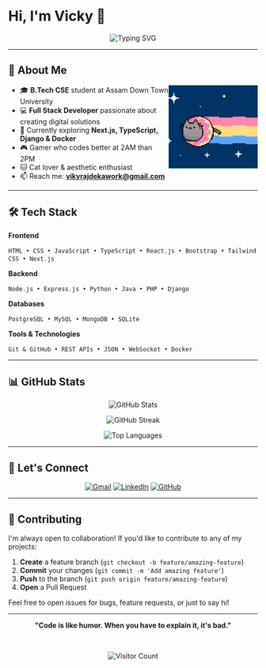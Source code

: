 # Hi, I'm Vicky 👋

<div align="center">
  
![Typing SVG](https://readme-typing-svg.demolab.com?font=Fira+Code&weight=500&size=20&duration=3000&pause=1000&color=00D9FF&center=true&vCenter=true&width=500&lines=Full+Stack+Developer;B.Tech+CSE+Student;Code+%26+Coffee+Enthusiast)

</div>

---

## 🚀 About Me

<img align="right" width="180px" alt="animated gif" src="https://raw.githubusercontent.com/Caktusuki/Caktusuki/main/7cee05f7525f90d6c117623c0595c234.gif" />

- 🎓 **B.Tech CSE** student at Assam Down Town University
- 💻 **Full Stack Developer** passionate about creating digital solutions
- 🌱 Currently exploring **Next.js, TypeScript, Django & Docker**
- 🎮 Gamer who codes better at 2AM than 2PM
- 🐱 Cat lover & aesthetic enthusiast
- 📫 Reach me: **vikyrajdekawork@gmail.com**

---

## 🛠️ Tech Stack

**Frontend**
```
HTML • CSS • JavaScript • TypeScript • React.js • Bootstrap • Tailwind CSS • Next.js
```

**Backend**
```
Node.js • Express.js • Python • Java • PHP • Django
```

**Databases**
```
PostgreSQL • MySQL • MongoDB • SQLite
```

**Tools & Technologies**
```
Git & GitHub • REST APIs • JSON • WebSocket • Docker
```

---

## 📊 GitHub Stats

<div align="center">
  
![GitHub Stats](https://github-readme-stats.vercel.app/api?username=Caktusuki&theme=tokyonight&show_icons=true&hide_border=true&count_private=true)

![GitHub Streak](https://github-readme-streak-stats.herokuapp.com/?user=Caktusuki&theme=tokyonight&hide_border=true)

![Top Languages](https://github-readme-stats.vercel.app/api/top-langs/?username=Caktusuki&theme=tokyonight&hide_border=true&layout=compact)

</div>

---

## 🤝 Let's Connect

<div align="center">
  
[![Gmail](https://img.shields.io/badge/Gmail-D14836?style=for-the-badge&logo=gmail&logoColor=white)](mailto:vikyrajdekawork@gmail.com)
[![LinkedIn](https://img.shields.io/badge/LinkedIn-0077B5?style=for-the-badge&logo=linkedin&logoColor=white)](https://www.linkedin.com/in/vikyraj-deka)
[![GitHub](https://img.shields.io/badge/GitHub-100000?style=for-the-badge&logo=github&logoColor=white)](https://github.com/Caktusuki)

</div>

---

## 🤝 Contributing

I'm always open to collaboration! If you'd like to contribute to any of my projects:

1. **Create** a feature branch (`git checkout -b feature/amazing-feature`)
2. **Commit** your changes (`git commit -m 'Add amazing feature'`)
3. **Push** to the branch (`git push origin feature/amazing-feature`)
4. **Open** a Pull Request

Feel free to open issues for bugs, feature requests, or just to say hi! 

---

<div align="center">

**"Code is like humor. When you have to explain it, it's bad."** 

<br>

![Visitor Count](https://profile-counter.glitch.me/Caktusuki/count.svg)

</div>
